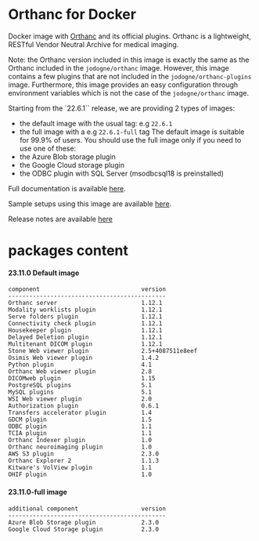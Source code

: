 # Orthanc for Docker
Docker image with [Orthanc](https://www.orthanc-server.com/) and its official plugins. Orthanc is a lightweight, RESTful Vendor Neutral Archive for medical imaging.

Note: the Orthanc version included in this image is exactly the same as the Orthanc included in the `jodogne/orthanc` image.  However,
this image contains a few plugins that are not included in the `jodogne/orthanc-plugins` image.  Furthermore,
this image provides an easy configuration through environment variables which is not the case of the `jodogne/orthanc` image.

Starting from the `22.6.1`` release, we are providing 2 types of images:
  - the default image with the usual tag: e.g `22.6.1`
  - the full image with a e.g `22.6.1-full` tag
The default image is suitable for 99.9% of users.
You should use the full image only if you need to use one of these:
  - the Azure Blob storage plugin
  - the Google Cloud storage plugin
  - the ODBC plugin with SQL Server (msodbcsql18 is preinstalled)

Full documentation is available [here](https://book.orthanc-server.com/users/docker-osimis.html).

Sample setups using this image are available [here](https://bitbucket.org/osimis/orthanc-setup-samples/).

Release notes are available [here](https://github.com/orthanc-server/orthanc-builder/blob/master/release-notes-docker-images.txt)


# packages content

#### 23.11.0 Default image
```
component                             version
---------------------------------------------
Orthanc server                        1.12.1
Modality worklists plugin             1.12.1
Serve folders plugin                  1.12.1
Connectivity check plugin             1.12.1
Housekeeper plugin                    1.12.1
Delayed Deletion plugin               1.12.1
Multitenant DICOM plugin              1.12.1
Stone Web viewer plugin               2.5+4087511e8eef
Osimis Web viewer plugin              1.4.2
Python plugin                         4.1
Orthanc Web viewer plugin             2.8
DICOMweb plugin                       1.15
PostgreSQL plugins                    5.1
MySQL plugins                         5.1
WSI Web viewer plugin                 2.0
Authorization plugin                  0.6.1
Transfers accelerator plugin          1.4
GDCM plugin                           1.5
ODBC plugin                           1.1
TCIA plugin                           1.1
Orthanc Indexer plugin                1.0
Orthanc neuroimaging plugin           1.0
AWS S3 plugin                         2.3.0
Orthanc Explorer 2                    1.1.3
Kitware's VolView plugin              1.1
OHIF plugin                           1.0
```

#### 23.11.0-full image 
```
additional component                  version
---------------------------------------------
Azure Blob Storage plugin             2.3.0
Google Cloud Storage plugin           2.3.0
````
